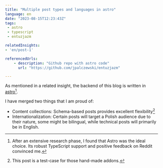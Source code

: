 ```yaml
---
title: "Multiple post types and languages in astro"
language: en
date: "2023-08-15T12:23:43Z"
tags: 
 - astro
 - typescript
 - entuzjazm

relatedInsights:
- 'en/post-1'

referencedUrls:
    - description: "Github repo with astro code"
      url: "https://github.com/jpalczewski/entuzjazm"

---
```


As mentioned in a related insight, the backend of this blog is written in [astro](https://astro.build/)[^1].

I have merged two things that I am proud of:
- Content collections:  Schema-based posts provides excellent flexibility[^2]
- Internationalization: Certain posts will target a Polish audience due to their nature, some might be bilingual, while technical posts will primarily be in English.




[^1]: After an extensive research phase, I found that Astro was the ideal choice. Its robust TypeScript support and positive feedback on Reddit convinced me.

[^2]: This post is a test-case for those hand-made addons.